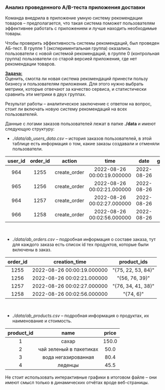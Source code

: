 ### Анализ проведенного A/B-теста приложения доставки
Команда внедрила в приложение умную систему рекомендации товаров – предполагается, что такая система поможет пользователям эффективнее работать с приложением и лучше находить необходимые товары.

Чтобы проверить эффективность системы рекомендаций, был проведен АБ-тест. В группе 1 (экспериментальная группа) оказались пользователи с новой системой рекомендаций, в группе 0 (контрольная группа) пользователи со старой версией приложения, где нет рекомендации товаров.

<u><b>Задача:</u></b><br>
Оценить, смогла ли новая система рекомендаций принести пользу бизнесу и пользователям приложения. Для этого нужно выбрать метрики, которые отвечают за качество сервиса, и статистически сравнить эти метрики в двух группах.

Результат работы – аналитическое заключение с ответом на вопрос, стоит ли включать новую систему рекомендаций на всех пользователей.

Данные с логами заказов пользователей лежат в папке <b>./data</b> и имеют следующую структуру:

* <i>./data/ab_users_data.csv</i> – история заказов пользователей, в этой таблице есть информация о том, какие заказы создавали и отменяли пользователи.

| **user_id** | **order_id** | **action**   | **time**                   | **date**   | **group** |
|:-----------:|:------------:|:------------:|:--------------------------:|:----------:|:---------:|
| 964         | 1255         | create_order | 2022-08-26 00:00:19.000000 | 2022-08-26 | 0         |
| 965         | 1256         | create_order | 2022-08-26 00:02:21.000000 | 2022-08-26 | 1         |
| 964         | 1257         | create_order | 2022-08-26 00:02:27.000000 | 2022-08-26 | 0         |
| 966         | 1258         | create_order | 2022-08-26 00:02:56.000000 | 2022-08-26 | 0         |

<br>

* <i>./data/ab_orders.csv</i> – подробная информация о составе заказа, тут для каждого заказа есть список id тех продуктов, которые были включены в заказ.

| **order_id** | **creation_time**          | **product_ids**    |
|:------------:|:--------------------------:|:------------------:|
| 1255         | 2022-08-26 00:00:19.000000 | "{75, 22, 53, 84}" |
| 1256         | 2022-08-26 00:02:21.000000 | "{56, 76, 39}"     |
| 1257         | 2022-08-26 00:02:27.000000 | "{76, 34, 41, 38}" |
| 1258         | 2022-08-26 00:02:56.000000 | "{74, 6}"          |

<br>

* <i>./data/ab_products.csv</i> – подробная информация о продуктах, их наименование и стоимость.

| **product_id** | **name**                | **price** |
|:--------------:|:-----------------------:|:---------:|
| 1              | сахар                   | 150.0     |
| 2              | чай зеленый в пакетиках | 50.0      |
| 3              | вода негазированная     | 80.4      |
| 4              | леденцы                 | 45.5      |


Не стоит использовать интерактивные графики в итоговом файле – они имеют смысл только в динамических отчётах вроде веб-страницы.